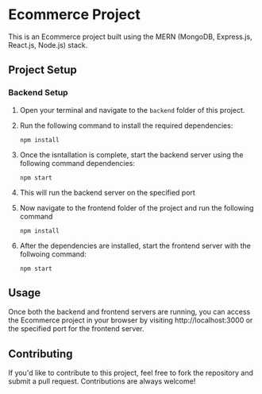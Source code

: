 # Ecommerce Project

This is an Ecommerce project built using the MERN (MongoDB, Express.js, React.js, Node.js) stack.

## Project Setup

### Backend Setup

1. Open your terminal and navigate to the `backend` folder of this project.
2. Run the following command to install the required dependencies:

   ```shell
   npm install
   
3. Once the isntallation is complete, start the backend server using the following command
dependencies:

   ```shell
   npm start

4. This will run the backend server on the specified port

5. Now navigate to the frontend folder of the project and run the following command

   ```shell
   npm install

6. After the dependencies are installed, start the frontend server with the follwoing command:

    ```shell
   npm start

## Usage
Once both the backend and frontend servers are running, you can access the Ecommerce project in your browser by visiting http://localhost:3000 or the specified port for the frontend server.

## Contributing
If you'd like to contribute to this project, feel free to fork the repository and submit a pull request. Contributions are always welcome!
